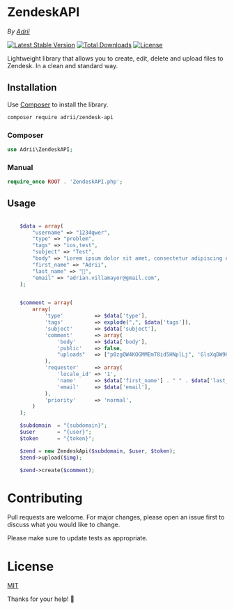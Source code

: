 # ZendeskAPI

*By [Adrii](https://github.com/AdrianVillamayor)*

[![Latest Stable Version](https://img.shields.io/packagist/v/adrii/zendesk-api)](https://packagist.org/packages/adrii/zendesk-api)
[![Total Downloads](https://img.shields.io/packagist/dt/adrii/zendesk-api)](https://packagist.org/packages/adrii/zendesk-api)
[![License](https://img.shields.io/github/license/AdrianVillamayor/ZendeskAPI)](https://github.com/AdrianVillamayor/ZendeskAPI/blob/main/LICENSE)

Lightweight library that allows you to create, edit, delete and upload files to Zendesk. In a clean and standard way.

## Installation

Use [Composer](https://getcomposer.org/) to install the library.

```bash
composer require adrii/zendesk-api
```

### Composer
```php
use Adrii\ZendeskAPI;
```

### Manual

```php
require_once ROOT . 'ZendeskAPI.php';
```


## Usage

``` php
    
    $data = array(
        "username" => "1234qwer",
        "type" => "problem",
        "tags" => "ios,test",
        "subject" => "Test",
        "body" => "Lorem ipsum dolor sit amet, consectetur adipiscing elit. Aenean tempor semper enim. Nam non semper ligula. Vestibulum sapien sapien, hendrerit pharetra elementum a, faucibus id nisl. Aenean ornare rhoncus ligula, eget efficitur augue suscipit vehicula. Fusce faucibus odio magna, sit amet aliquet ipsum sodales a.",
        "first_name" => "Adrii",
        "last_name" => "🍍",
        "email" => "adrian.villamayor@gmail.com",
    );


    $comment = array(
        array(
            'type'          => $data['type'],
            'tags'          => explode(",", $data['tags']),
            'subject'       => $data['subject'],
            'comment'       => array(
                'body'      => $data['body'],
                'public'    => false,
                "uploads"   => ["p0zgQW4KOGMMEmT8id5HNplLj", 'GlsXqDW9Kbn95dllS96RaHAd9']
            ),
            'requester'     => array(
                'locale_id' => '1',
                'name'      => $data['first_name'] . " " . $data['last_name'],
                'email'     => $data['email'],
            ),
            'priority'      => 'normal',
        )
    );

    $subdomain  = "{subdomain}";
    $user       = "{user}";
    $token      = "{token}";

    $zend = new ZendeskApi($subdomain, $user, $token);
    $zend->upload($img);

    $zend->create($comment);

```


# Contributing
Pull requests are welcome. For major changes, please open an issue first to discuss what you would like to change.

Please make sure to update tests as appropriate.

# License
[MIT](https://github.com/AdrianVillamayor/ZendeskAPI/blob/master/LICENSE)

Thanks for your help! 🎉
